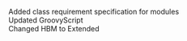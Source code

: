 Added class requirement specification for modules  
Updated GroovyScript  
Changed HBM to Extended  
